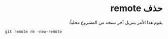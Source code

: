 <div dir="rtl">

# حذف remote

يقوم هذا الأمر بتنزيل آخر نسخة من المشروع محلياً: 

<div dir="ltr">

```
 git remote rm -new-remote
```
</div>